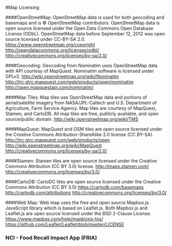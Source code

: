 #Map Licensing

####OpenStreetMap:
OpenStreetMap data is used for both geocoding and basemaps and is © OpenStreetMap contributors. OpenStreetMap data is open source licensed under the Open Data Commons Open Database License (ODbL). OpenStreetMap data before September 12, 2012 was open source licensed under CC-BY-SA 2.0.
https://www.openstreetmap.org/copyright
http://opendatacommons.org/licenses/odbl/
http://creativecommons.org/licenses/by-sa/2.0/

####Geocoding:
Geocoding from Nominatim uses OpenStreetMap data with API courtesy of MapQuest.  Nominatim software is licensed under GPLv2.
http://wiki.openstreetmap.org/wiki/Nominatim
http://trc.gtrc.mapquest.com/web/products/open/nominatim
http://open.mapquestapi.com/nominatim/

####Map Tiles:
Map tiles use OpenStreetMap data and portions of aerial/satellite imagery from NASA/JPL-Caltech and U.S. Department of Agriculture, Farm Service Agency.  Map tiles are courtesy of MapQuest, Stamen, and CartoDB.  All map tiles are free, publicly available, and open source/public domain.
http://wiki.openstreetmap.org/wiki/TMS

####MapQuest:
MapQuest and OSM tiles are open source licensed under the Creative Commons Attribution-ShareAlike 2.0 license (CC BY-SA).
http://trc.gtrc.mapquest.com/web/products/open
http://wiki.openstreetmap.org/wiki/MapQuest
http://creativecommons.org/licenses/by-sa/2.0/

####Stamen:
Stamen tiles are open source licensed under the Creative Commons Attribution (CC BY 3.0) license.
http://maps.stamen.com/
http://creativecommons.org/licenses/by/3.0/

####CartoDB:
CartoDC tiles are open source licensed under the Creative Commons Attribution (CC BY 3.0) 
https://cartodb.com/basemaps
http://cartodb.com/attributions
http://creativecommons.org/licenses/by/3.0/

####Web Map:
Web map uses the free and open source Mapbox.js JavaScript library which is based on Leaflet.js.  Both Mapbox.js and Leaflet.js are open source licensed under the BSD 2-Clause License.
https://www.mapbox.com/help/mapboxjs-tos/
https://github.com/Leaflet/Leaflet/blob/master/LICENSE

### NCI - Food Recall Impact App (FRIA)
